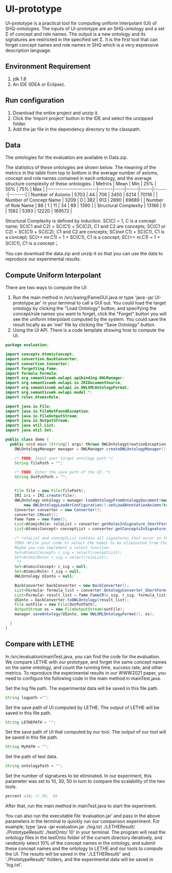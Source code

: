 # UI-prototype

UI-prototype is a practical tool for computing  uniform interpolant (UI) of SHQ-ontologies. The inputs of UI-prototype are an SHQ-ontology and a set Σ of concept and role names. The output is a new ontology and its signatures are restricted in the specified set Σ. It is the first tool that can forget concept names and role names in SHQ which is a very expressive description language. 

## Environment Requirement

1. jdk 1.8
2. An IDE (IDEA or Eclipse).

## Run configuration

1. Download the entire project and unzip it.
2. Click the ‘import project’ button in the IDE and select the unzipped folder.
3. Add the jar file in the dependency directory to the classpath.

## Data

The ontologies for the evaluation are available in Data.zip. 

The statistics of these ontologies are shown below.
The meaning of the metrics in the table from top to bottom is the average number of axioms, concept and role names contained in each ontology, and the average structure complexity of these ontologies.
| Metrics        | Mean | Min | 25% | 50% | 75%  | Max  |
|------------------------|-------|-----|------|------|-------|--------|
| Number of Axioms    | 5703 | 44 | 706 | 2450 | 6214 | 70116 |
| Number of Concept Name | 3209 | 0  | 382 | 913 | 2890 | 69689 |
| Number of Role Name  | 88  | 1  | 11  | 34  | 89  | 1390  |
| Structural Complexity | 13186 | 0  | 1582 | 5393 | 12220 | 169572 |

Structural Complexity is defined by induction.
SC(C) = 1, C is a concept name;
SC(C1 and C2) = SC(C1) + SC(C2), C1 and C2 are concepts;
SC(C1 or C2) = SC(C1) + SC(C2), C1 and C2 are concepts;
SC(not C1) = SC(C1), C1 is a concept;
SC(>= mr.C1) = 1 + SC(C1), C1 is a concept;
SC(<= nr.C1) = 1 + SC(C1), C1 is a concept；

You can download the data.zip and unzip it so that you can use the data to reproduce our experimental results.

## Compute Uniform Interpolant

There are two ways to compute the UI:
1. Run the main method in /src/swing/FameGUI.java or type 'java -jar UI-prototype.jar' in your terminal to call a GUI out. You could load the target ontology by clicking the "Load Ontology" button, and specifying the concept/role names you want to forget, click the "Forget" button you will see the uniform interpolant computed by the system. You could save the result locally as an 'owl' file by clicking the "Save Ontology" button.
2. Using the UI API.
There is a code template showing how to compute the UI.

```java
package evaluation;

import concepts.AtomicConcept;
import convertion.BackConverter;
import convertion.Converter;
import forgetting.Fame;
import formula.Formula;
import org.semanticweb.owlapi.apibinding.OWLManager;
import org.semanticweb.owlapi.io.IRIDocumentSource;
import org.semanticweb.owlapi.io.OWLXMLOntologyFormat;
import org.semanticweb.owlapi.model.*;
import roles.AtomicRole;

import java.io.File;
import java.io.FileNotFoundException;
import java.io.FileOutputStream;
import java.io.OutputStream;
import java.util.List;
import java.util.Set;

public class demo {
  public void main (String[] args) throws OWLOntologyCreationException, CloneNotSupportedException, FileNotFoundException, OWLOntologyStorageException {
    OWLOntologyManager manager = OWLManager.createOWLOntologyManager();

    /* TODO: Input your target ontology path */
    String filePath = "";

    /* TODO: Enter the save path of the UI. */
    String OutPutPath = "";


    File file = new File(filePath);
    IRI iri = IRI.create(file);
    OWLOntology ontology = manager.loadOntologyFromOntologyDocument(new IRIDocumentSource(iri),
        new OWLOntologyLoaderConfiguration().setLoadAnnotationAxioms(true));
    Converter converter = new Converter();
    converter.CReset();
    Fame fame = new Fame();
    List<AtomicRole> roleList = converter.getRolesInSignature_ShortForm(ontology);
    List<AtomicConcept> conceptList = converter.getConceptsInSignature_ShortForm(ontology);

    /* roleList and conceptList contain all signatures that occur in the input ontology.
    TODO：Write your code to select the names to be eliminated from these two lists.
    Maybe you can implement a select function.
    Set<AtomicConcept> c_sig = select(conceptList);
    Set<AtomicRole> r_sig = select(roleList);
     */
    Set<AtomicConcept> c_sig = null;
    Set<AtomicRole> r_sig = null;
    OWLOntology UIonto = null;

    BackConverter backConverter = new BackConverter();
    List<Formula> formula_list = converter.OntologyConverter_ShortForm(ontology);
    List<Formula> result_list = fame.FameCR(c_sig, r_sig, formula_list);
    UIonto = backConverter.toOWLOntology(result_list);
    File outFile = new File(OutPutPath);
    OutputStream os = new FileOutputStream(outFile);
    manager.saveOntology(UIonto, new OWLXMLOntologyFormat(), os);

  }
}
```

## Compare with LETHE
In /src/evaluation/mainTest.java, you can find the code for the evaluation. We compare LETHE with our prototype, and forget the same concept names on the same ontology, and count the running time, success rate, and other metrics. To reproduce the experimental results in our WWW2021 paper, you need to configure the following code in the main method in mainTest.java.

Set the log file path. The experimental data will be saved in this file path.
```java
String logpath ="";
```

Set the save path of UI computed by LETHE. The output of LETHE will be saved in this file path.
```java
String LETHEPATH = "";
```
Set the save path of UI that computed by our tool. The output of our tool will be saved in this file path.
```java
String MyPATH = "";
```

Set the path of test data. 
```java
String ontologyPath = "";
```

Set the number of signatures to be eliminated. In our experiment, this parameter was set to 10, 30, 50 in turn to compare the scalability of the two tools.
```java
percent =10; // 30， 50
```
After that, run the main method in mainTest.java to start the experiment. 

You can also run the executable file ‘evaluation.jar’ and pass in the above parameters in the terminal to quickly run our comparison experiment. For example, type 'java -jar evaluation.jar ./log.txt ./LETHEResult/ ./PrototypeResult/ ./testOnto/ 10' in your terminal. The program will read the ontology files in the testOnto folder of the current directory iteratively, and randomly select 10% of the concept names in the ontology, and submit these concept names and the ontology to LETHE and our tools to compute the UI. The results will be saved in the './LETHEResult/' and './PrototypeResult/' folders, and the experimental data will be saved in 'log.txt'.

